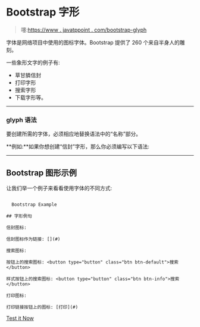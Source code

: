 # Bootstrap 字形

> 噻:[https://www . javatppoint . com/bootstrap-glyph](https://www.javatpoint.com/bootstrap-glyphicon)

字体是网络项目中使用的图标字体。Bootstrap 提供了 260 个来自半身人的雕刻。

一些象形文字的例子有:

*   草甘膦信封
*   打印字形
*   搜索字形
*   下载字形等。

* * *

### glyph 语法

要创建所需的字体，必须相应地替换语法中的“名称”部分。

**例如:**如果你想创建“信封”字形，那么你必须编写以下语法:

* * *

## Bootstrap 图形示例

让我们举一个例子来看看使用字体的不同方式:

```

  Bootstrap Example

## 字形例句

信封图标:

信封图标作为链接: [](#) 

搜索图标:

按钮上的搜索图标: <button type="button" class="btn btn-default">搜索</button>

样式按钮上的搜索图标: <button type="button" class="btn btn-info">搜索</button>

打印图标:

打印链接按钮上的图标: [打印](#)

```

[Test it Now](https://www.javatpoint.com/oprweb/test.jsp?filename=bootstrapglyphicon1)